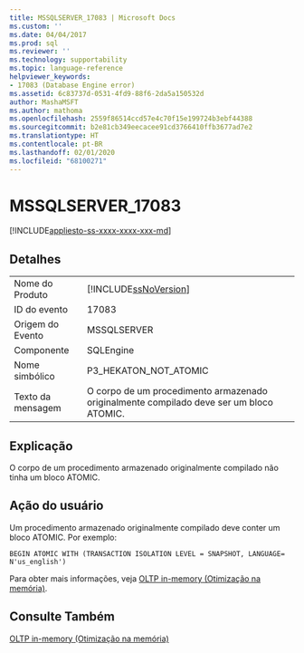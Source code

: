 ```yaml
---
title: MSSQLSERVER_17083 | Microsoft Docs
ms.custom: ''
ms.date: 04/04/2017
ms.prod: sql
ms.reviewer: ''
ms.technology: supportability
ms.topic: language-reference
helpviewer_keywords:
- 17083 (Database Engine error)
ms.assetid: 6c83737d-0531-4fd9-88f6-2da5a150532d
author: MashaMSFT
ms.author: mathoma
ms.openlocfilehash: 2559f86514ccd57e4c70f15e199724b3ebf44388
ms.sourcegitcommit: b2e81cb349eecacee91cd3766410ffb3677ad7e2
ms.translationtype: HT
ms.contentlocale: pt-BR
ms.lasthandoff: 02/01/2020
ms.locfileid: "68100271"
---
```

# <a name="mssqlserver_17083"></a>MSSQLSERVER_17083
[!INCLUDE[appliesto-ss-xxxx-xxxx-xxx-md](../../includes/appliesto-ss-xxxx-xxxx-xxx-md.md)]
  
## <a name="details"></a>Detalhes  
  
|||  
|-|-|  
|Nome do Produto|[!INCLUDE[ssNoVersion](../../includes/ssnoversion-md.md)]|  
|ID do evento|17083|  
|Origem do Evento|MSSQLSERVER|  
|Componente|SQLEngine|  
|Nome simbólico|P3_HEKATON_NOT_ATOMIC|  
|Texto da mensagem|O corpo de um procedimento armazenado originalmente compilado deve ser um bloco ATOMIC.|  
  
## <a name="explanation"></a>Explicação  
O corpo de um procedimento armazenado originalmente compilado não tinha um bloco ATOMIC.  
  
## <a name="user-action"></a>Ação do usuário  
Um procedimento armazenado originalmente compilado deve conter um bloco ATOMIC. Por exemplo:  
  
```  
BEGIN ATOMIC WITH (TRANSACTION ISOLATION LEVEL = SNAPSHOT, LANGUAGE= N'us_english')  
```  
  
Para obter mais informações, veja [OLTP in-memory &#40;Otimização na memória&#41;](~/relational-databases/in-memory-oltp/in-memory-oltp-in-memory-optimization.md).  
  
## <a name="see-also"></a>Consulte Também  
[OLTP in-memory &#40;Otimização na memória&#41;](~/relational-databases/in-memory-oltp/in-memory-oltp-in-memory-optimization.md)  
  
